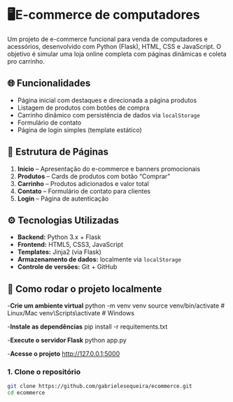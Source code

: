 # 🖥️E-commerce de computadores

Um projeto de e-commerce funcional para venda de computadores e acessórios, desenvolvido com Python (Flask), HTML, CSS e JavaScript. O objetivo é simular uma loja online completa com páginas dinâmicas e coleta pro carrinho.

## 🌐 Funcionalidades

- Página inicial com destaques e direcionada a página produtos  
- Listagem de produtos com botões de compra  
- Carrinho dinâmico com persistência de dados via `localStorage`  
- Formulário de contato  
- Página de login simples (template estático)

## 📁 Estrutura de Páginas

1. **Início** – Apresentação do e-commerce e banners promocionais  
2. **Produtos** – Cards de produtos com botão “Comprar”  
3. **Carrinho** – Produtos adicionados e valor total  
4. **Contato** – Formulário de contato para clientes  
5. **Login** – Página de autenticação

## ⚙️ Tecnologias Utilizadas

- **Backend:** Python 3.x + Flask  
- **Frontend:** HTML5, CSS3, JavaScript  
- **Templates:** Jinja2 (via Flask)  
- **Armazenamento de dados:** localmente via `localStorage`
- **Controle de versões:** Git + GitHub

## 🚀 Como rodar o projeto localmente

-**Crie um ambiente virtual**
python -m venv venv
source venv/bin/activate      # Linux/Mac
venv\Scripts\activate         # Windows

-**Instale as dependências**
pip install -r requitements.txt

-**Execute o servidor Flask** 
python app.py

-**Acesse o projeto**
http://127.0.0.1:5000


### 1. Clone o repositório

```bash
git clone https://github.com/gabrielesequeira/ecommerce.git
cd ecommerce
